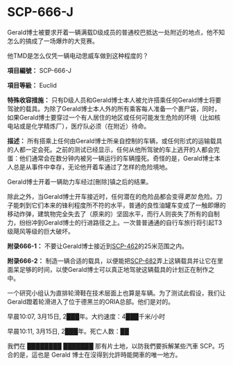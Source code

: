 # SCP-666-J
                        




Gerald博士被要求开着一辆满载D级成员的普通校巴抵达一处附近的地点，他不知怎么的搞成了一场爆炸的大竞赛。





他TMD是怎么仅凭一辆电动思威车做到这种程度的？



**項目編號：** SCP-666-J

**項目等級：** Euclid

**特殊收容措施：** 只有D级人员和Gerald博士本人被允许搭乘任何Gerald博士将要驾驶的载具。为除了Gerald博士本人外的所有乘客每人准备一个裹尸袋，同时，如果Gerald博士要穿过一个有人居住的地区或任何可能发生危险的环境（比如核电站或是化学精炼厂），医疗队必须（在附近）待命。

**描述：** 所有搭乘上任何由Gerald博士所亲自控制的车辆，或任何形式的运输载具的人都一定会死。之前的测试已经显示，任何从他所驾驶的车上逃开的人都会完蛋：他们通常会在数分钟内被另一辆运行的车辆撞死。奇怪的是，Gerald博士本人总是从事件中幸存，无论他开着车通过了怎样的危险境地。



Gerald博士开着一辆助力车经过[刪除]镇之后的结果。



除此之外，当Gerald博士开车接近时，任何潜在的危险品都会变得*更加* 危险。刀子能刺到它们本来的锋利程度所不符的水平，普通的良性油罐车变成了一触即爆的移动炸弹，建筑物完全失去了（原来的）坚固水平，而行人则丧失了所有的自制力，纷纷冲到Gerald博士的行进路径之上。一次普普通通的自行车旅行将引起T3级飓风等级的巨大破坏。

**附录666-1：** 不要让Gerald博士接近到[SCP-462](//scp-wiki-cn.wikidot.com/scp-462)的25米范围之内。

**附录666-2：** 制造一辆合适的载具，以便能把[SCP-682](//scp-wiki-cn.wikidot.com/scp-682)弄上这辆载具并让它在里面呆足够的时间，以使Gerald博士可以真正地驾驶这辆载具的计划正在制作之中。



一个研究小组认为直排轮滑鞋在技术层面上也算是车辆。为了测试此假设，我们让Gerald蹬着轮滑进入了位于德黑兰的ORIA总部。他们是对的。





早晨10:07, 3月15日, 2███年。大约速度：4███千米/小时





早晨10:11, 3月15日, 2███年。死亡人数：██





我們在 ████████ ███████ 那有片土地，以防我們要拆解某些汽車 SCP。巧合的是，這也是 Gerald 博士在沒得到允許時能開車的唯一地方。





                    